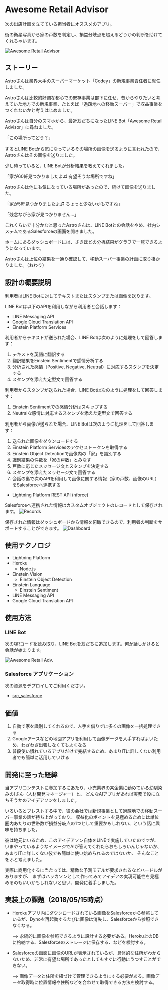 # Awesome Retail Advisor
次の出店計画を立てている担当者にオススメのアプリ。

街の衛星写真から家の戸数を判定し、損益分岐点を超えるどうかの判断を助けてくれちゃいます。

[![Awesome Retail Advisor](http://img.youtube.com/vi/j8yGRI1-g_I/0.jpg)](https://www.youtube.com/watch?v=j8yGRI1-g_I)


## ストーリー
Astroさんは業界大手のスーパーマーケット「Codey」の新規事業責任者に就任しました。

Astroさんは比較的好調な都心での既存事業は部下に任せ、昔からやりたいと考えていた地方での新規事業、たとえば「過疎地への移動スーパー」で収益事業をつくれないかと考えはじめました。

Astroさんは自分のスマホから、最近友だちになったLINE Bot「Awesome Retail Advisor」に尋ねました。

「この場所ってどう？」

するとLINE Botから気になっているその場所の画像を送るように言われたので、Astroさんはその画像を送りました。

少し待っていると、LINE Botが分析結果を教えてくれました。

「家が60軒見つかりましたよ♫ 有望そうな場所ですね」

Astroさんは他にも気になっている場所があったので、続けて画像を送りました。

「家が5軒見つかりましたよ♫ ちょっと少ないかもですね」

「残念ながら家が見つかりません...」

これくらいで十分かなと思ったAstroさんは、LINE Botとの会話をやめ、社内システムであるSalesforceの画面を開きました。

ホームにあるダッシュボードには、さきほどの分析結果がグラフで一覧できるようになっています。

Astroさんは上位の結果を一通り確認して、移動スーパー事業の計画に取り掛かりました。（おわり）


## 設計の概要説明
利用者はLINE Botに対してテキストまたはスタンプまたは画像を送ります。

LINE Botは以下のAPIを利用しながら利用者と会話します：
- LINE Messaging API
- Google Cloud Translation API
- Einstein Platform Services

利用者からテキストが送られた場合、LINE Botは次のように処理をして回答します：
1. テキストを英語に翻訳する
1. 翻訳結果をEinstein Sentimentで感情分析する
1. 分析された感情（Positive, Negative, Neutral）に対応するスタンプを決定する
1. スタンプを添えた定型文で回答する

利用者からスタンプが送られた場合、LINE Botは次のように処理をして回答します：
1. Einstein Sentimentでの感情分析はスキップする
1. Neutralな感情に対応するスタンプを添えた定型文で回答する

利用者から画像が送られた場合、LINE Botは次のように処理をして回答します：
1. 送られた画像をダウンロードする
1. Einstein Platform Servicesのアクセストークンを取得する
1. Einstein Object Detectionで画像内の「家」を識別する
1. 識別結果の件数を「家の戸数」とみなす
1. 戸数に応じたメッセージ文とスタンプを決定する
1. スタンプを添えたメッセージ文で回答する
1. 会話の裏で次のAPIを利用して画像に関する情報（家の戸数、画像のURL）をSalesforceへ連携する

  - Lightning Platform REST API (nforce)

Salesforceへ連携された情報はカスタムオブジェクトのレコードとして保存されます。
![Records](https://github.com/takahitomiyamoto/kitchen-sink-line-bot/blob/master/uploaded/records.png "Records")

保存された情報はダッシュボードから情報を俯瞰できるので、利用者の判断をサポートすることができます。
![Dashboard](https://github.com/takahitomiyamoto/kitchen-sink-line-bot/blob/master/uploaded/dashboard.png "Dashboard")


## 使用テクノロジ
- Lightning Platform
- Heroku
  - Node.js
- Einstein Vision
  - Einstein Object Detection
- Einstein Language
  - Einstein Sentiment
- LINE Messaging API
- Google Cloud Translation API


## 使用方法

### LINE Bot
次のQRコードを読み取り、LINE Botを友だちに追加します。何か話しかけると会話が始まります。

![Awesome Retail Adv.](https://github.com/takahitomiyamoto/kitchen-sink-line-bot/blob/master/uploaded/QR.png "Awesome Retail Adv.")

### Salesforce アプリケーション
次の資源をデプロイしてご利用ください。
- [src_salesforce](https://github.com/takahitomiyamoto/kitchen-sink-line-bot/tree/master/examples/awesome-retail-advisor/src_salesforce)

## 価値
1. 自動で家を識別してくれるので、人手を借りずに多くの画像を一括処理できる
1. Googleアースなどの地図アプリを利用して画像データを入手すればよいため、わざわざ出張しなくてもよくなる
1. 普段使い慣れているアプリだけで完結するため、あまりITに詳しくない利用者でも簡単に活用していける


## 開発に至った経緯
当アプリコンテストに参加するにあたり、小売業界の某企業に勤めている幼馴染みのIさん（人材開発マネージャー）と、
どんなAIアプリがあれば実務で役に立ちそうかのアイデアソンをしました。

いろいろとブレストする中で、彼の会社では新規事業として過疎地での移動スーパー事業の話が持ち上がっており、
収益化のポイントを見極めるためには単位圏内あたりの世帯数が損益分岐点の1つとして重要かもしれない、という話に興味を持ちました。

彼は地元にいるため、このアイデアソン自体をLINEで実施していたのですが、
いまやっているようなイメージでAIが答えてくれたらおもしろいんじゃないか、
あまりITに詳しくない彼でも簡単に使い始められるのではないか、
そんなことをふと考えました。

実際に商用化するに当たっては、精緻な予測モデルが要求されるなどハードルがありますが、
まずはハッカソンとして作ってみてアイデアの実現可能性を見極めるのもいいかもしれないと思い、開発に着手しました。


## 実装上の課題（2018/05/15時点）
- Herokuアプリ内にダウンロードされている画像をSalesforceから参照しているが、Dynoを再起動するたびに画像は消失し、Salesforceから参照できなくなる。

  --> 永続的に画像を参照できるように設計する必要がある。Heroku上のDBに格納する、Salesforceのストレージに保存する、などを検討する。

- Salesforceの画面に画像のURLが表示されているが、具体的な住所がわからないため、非常に有望な場所であったとしてもすぐに行動にうつすことができない。

  --> 画像データと住所を紐づけて管理できるようにする必要がある。画像データ取得時に位置情報や住所などを合わせて取得できる方法を検討する。
